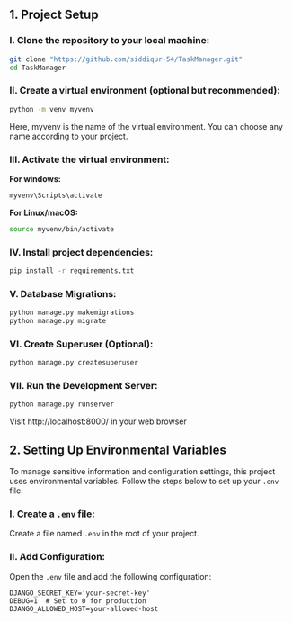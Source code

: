 ## 1. Project Setup

### I. Clone the repository to your local machine:
```bash
git clone "https://github.com/siddiqur-54/TaskManager.git"
cd TaskManager
```
### II. Create a virtual environment (optional but recommended):
```bash
python -m venv myvenv
```
Here, myvenv is the name of the virtual environment. You can choose any name according to your project.

### III. Activate the virtual environment:
__For windows:__
```bash
myvenv\Scripts\activate
```
__For Linux/macOS:__
```bash
source myvenv/bin/activate
```
### IV. Install project dependencies:
```bash
pip install -r requirements.txt
```
### V. Database Migrations:
```bash
python manage.py makemigrations
python manage.py migrate
```

### VI. Create Superuser (Optional):
```bash
python manage.py createsuperuser
```

### VII. Run the Development Server:
```bash
python manage.py runserver
```
Visit http://localhost:8000/ in your web browser

## 2. Setting Up Environmental Variables

To manage sensitive information and configuration settings, this project uses environmental variables. Follow the steps below to set up your `.env` file:

### I. Create a `.env` file:
   Create a file named `.env` in the root of your project.

### II. **Add Configuration:**
   Open the `.env` file and add the following configuration:
   ```env
   DJANGO_SECRET_KEY='your-secret-key'
   DEBUG=1  # Set to 0 for production
   DJANGO_ALLOWED_HOST=your-allowed-host
